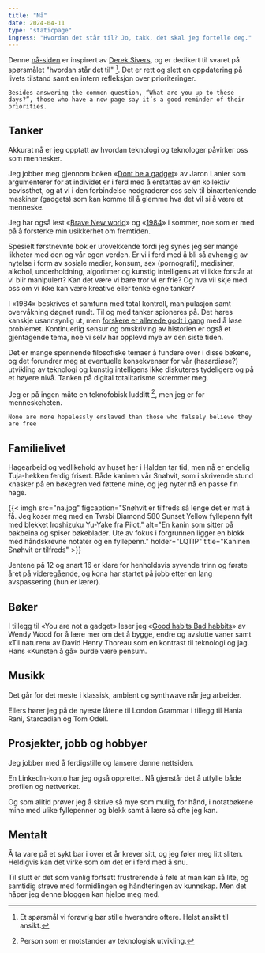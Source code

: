 ```yaml
---
title: "Nå"
date: 2024-04-11
type: "staticpage"
ingress: "Hvordan det står til? Jo, takk, det skal jeg fortelle deg."
---
```


Denne [nå-siden](https://nownownow.com/about) er inspirert av [Derek Sivers](https://sive.rs/nowff), og er dedikert til svaret på spørsmålet "hvordan står det til" [^1].  Det er rett og slett en oppdatering på livets tilstand samt en intern refleksjon over prioriteringer.

````quote {author="Derek Sivers" cite="https://nownownow.com/about"}
Besides answering the common question, “What are you up to these days?”, those who have a now page say it’s a good reminder of their priorities. 
````

## Tanker
Akkurat nå er jeg opptatt av hvordan teknologi og teknologer påvirker oss som mennesker. 

Jeg jobber meg gjennom boken «[Dont be a gadget](https://www.jaronlanier.com/gadgetwebresources.html)» av Jaron Lanier som argumenterer for at individet er i ferd med å erstattes av en kollektiv bevissthet, og at vi i den forbindelse nedgraderer oss selv til binærtenkende maskiner (gadgets) som kan komme til å glemme hva det vil si å være et menneske.

Jeg har også lest «[Brave New world](https://www.goodreads.com/book/show/5129.Brave_New_World?from_search=true&from_srp=true&qid=ek50n7DT5R&rank=1)» og «[1984](https://www.goodreads.com/book/show/61439040-1984?from_search=true&from_srp=true&qid=f7466QswLa&rank=1)» i sommer, noe som er med på å forsterke min usikkerhet om fremtiden.

Spesielt førstnevnte bok er urovekkende fordi jeg synes jeg ser mange likheter med den og vår egen verden. Er vi i ferd med å bli så avhengig av nytelse i form av sosiale medier, konsum, sex (pornografi), medisiner, alkohol, underholdning, algoritmer og kunstig intelligens at vi ikke forstår at vi blir manipulert? Kan det være vi bare tror vi er frie? Og hva vil skje med oss om vi ikke kan være kreative eller tenke egne tanker? 

I «1984» beskrives et samfunn  med total kontroll, manipulasjon samt overvåkning døgnet rundt. Til og med tanker spioneres på. Det høres kanskje usannsynlig ut, men [forskere er allerede godt i gang](https://www.youtube.com/watch?v=laZ7ym4NBQc&t=32s) med å løse problemet. Kontinuerlig sensur og omskriving av historien er også et gjentagende tema, noe vi selv har opplevd mye av den siste tiden.

Det er mange spennende filosofiske temaer å fundere over i disse bøkene, og det forundrer meg at eventuelle konsekvenser for vår (hasardiøse?) utvikling av teknologi og kunstig intelligens ikke diskuteres tydeligere og på et høyere nivå. Tanken på digital totalitarisme skremmer meg. 

Jeg er på ingen måte en teknofobisk ludditt [^2], men jeg er for menneskeheten.

````quote {author="Johan Wolfgang Von Goethe, «Elective affinities»"}
None are more hopelessly enslaved than those who falsely believe they are free
````

## Familielivet
Hagearbeid og vedlikehold av huset her i Halden tar tid, men nå er endelig Tuja-hekken ferdig frisert. Både kaninen vår Snøhvit, som i skrivende stund knasker på en bøkegren ved føttene mine, og jeg nyter nå en passe fin hage.

{{< imgh src="na.jpg" figcaption="Snøhvit er tilfreds så lenge det er mat å få. Jeg koser meg med en Twsbi Diamond 580 Sunset Yellow fyllepenn fylt med blekket Iroshizuku Yu-Yake fra Pilot." alt="En kanin som sitter på bakbeina og spiser bøkeblader. Ute av fokus i forgrunnen ligger en blokk med håndskrevne notater og en fyllepenn." holder="LQTIP" title="Kaninen Snøhvit er tilfreds" >}}

Jentene på 12 og snart 16 er klare for henholdsvis syvende trinn og første året på videregående, og kona har startet på jobb etter en lang avspassering (hun er lærer).

## Bøker
I tillegg til «You are not a gadget» leser jeg «[Good habits Bad habbits](https://www.goodreads.com/book/show/43565368-good-habits-bad-habits?from_search=true&from_srp=true&qid=JNGsyEwoGy&rank=2)» av Wendy Wood for å lære mer om det å bygge, endre og avslutte vaner samt «Til naturen» av David Henry Thoreau som en kontrast til teknologi og jag. Hans «Kunsten å gå» burde være pensum.

## Musikk
Det går for det meste i klassisk, ambient og synthwave når jeg arbeider.

Ellers hører jeg på de nyeste låtene til London Grammar i tillegg til Hania Rani, Starcadian og Tom Odell.
## Prosjekter, jobb og hobbyer
Jeg jobber med å ferdigstille og lansere denne nettsiden. 

En LinkedIn-konto har jeg også opprettet. Nå gjenstår det å utfylle både profilen og nettverket.

Og som alltid prøver jeg å skrive så mye som mulig, for hånd, i notatbøkene mine med ulike fyllepenner og blekk samt å lære så ofte jeg kan.

## Mentalt
Å ta vare på et sykt bar i over et år krever sitt, og jeg føler meg litt sliten. Heldigvis kan det virke som om det er i ferd med å snu. 

Til slutt er det som vanlig fortsatt frustrerende å føle at man kan så lite, og samtidig streve med formidlingen og håndteringen av kunnskap. Men det håper jeg denne bloggen kan hjelpe meg med.

[^1]: Et spørsmål vi forøvrig bør stille hverandre oftere. Helst ansikt til ansikt.
[^2]: Person som er motstander av teknologisk utvikling.
